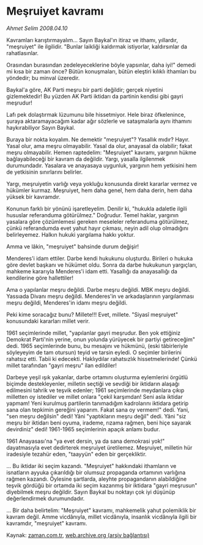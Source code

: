 # Meşruiyet                   kavramı

*Ahmet Selim 2008.04.10*

<tr><td class="metin" colspan="2" style="padding-top: 20px; padding-left: 5px; padding-right: 10px;">Kavramları karıştırmayalım... Sayın Baykal'ın itiraz ve ithamı, yıllardır, "meşruiyet" ile ilgilidir. "Bunlar laikliği kaldırmak istiyorlar, kaldırsınlar da rahatlasınlar.</td></tr><tr><td class="metin" colspan="2" style="padding-top: 20px; padding-left: 5px; padding-right: 10px;"><p> Orasından burasından zedeleyeceklerine böyle yapsınlar, daha iyi!" demedi mi kısa bir zaman önce? Bütün konuşmaları, bütün eleştiri kılıklı ithamları bu yöndedir; bu minval üzeredir.
<p>Baykal'a göre, AK Parti meşru bir parti değildir; gerçek niyetini gizlemektedir! Bu yüzden AK Parti iktidarı da partinin kendisi gibi gayri meşrudur!
<p>Lafı pek dolaştırmak lüzumunu bile hissetmiyor. Hele biraz öfkelenince, şuraya aktaramayacağım kadar ağır sözlerle ve sataşmalarla aynı ithamını haykırabiliyor Sayın Baykal.
<p>Buraya bir nokta koyalım. Ne demektir "meşruiyet"? Yasallık mıdır? Hayır. Yasal olur, ama meşru olmayabilir. Yasal da olur, anayasal da olabilir; fakat meşru olmayabilir. Hemen raptedelim: "Meşruiyet" kavramı, yargının hükme bağlayabileceği bir kavram da değildir. Yargı, yasalla ilgilenmek durumundadır. Yasalara ve anayasaya uygunluk, yargının hem yetkisini hem de yetkisinin sınırlarını belirler.
<p>Yargı, meşruiyetin varlığı veya yokluğu konusunda direkt kararlar vermez ve hükümler kurmaz. Meşruiyet, hem daha genel, hem daha derin, hem daha yüksek bir kavramdır.
<p>Konunun farklı bir yönünü işaretleyelim. Denilir ki, "hukukla adaletle ilgili hususlar referanduma götürülmez." Doğrudur. Temel haklar, yargının yasalara göre çözümlemesi gereken meseleler referanduma götürülmez, çünkü referandumda evet yahut hayır çıkması, neyin adil olup olmadığını belirleyemez. Halkın hukuki yargılama hakkı yoktur.
<p>Amma ve lâkin, "meşruiyet" bahsinde durum değişir!
<p>Menderes'i idam ettiler. Darbe kendi hukukunu oluşturdu. Birileri o hukuka göre devlet başkanı ve hükümet oldu. Sonra da darbe hukukunun yargıçları, mahkeme kararıyla Menderes'i idam etti. Yasallığı da anayasallığı da kendilerine göre hallettiler!
<p>Ama o yapılanlar meşru değildi. Darbe meşru değildi. MBK meşru değildi. Yassıada Divanı meşru değildi. Menderes'in ve arkadaşlarının yargılanması meşru değildi, Menderes'in idamı meşru değildi.
<p>Peki kime soracağız bunu? Millete!!! Evet, millete. "Siyasî meşruiyet" konusundaki kararları millet verir.
<p>1961 seçimlerinde millet, "yapılanlar gayri meşrudur. Ben yok ettiğiniz Demokrat Parti'nin yerine, onun yolunda yürüyecek bir partiyi getireceğim" dedi. 1965 seçimlerinde bunu, bu mesajını ve hükmünü, (eski tâbirleriyle söyleyeyim de tam otursun) teyid ve tarsin eyledi. O seçimler birilerini rahatsız etti. Tabii ki edecekti. Haklıydılar rahatsızlık hissetmelerinde! Çünkü millet tarafından "gayri meşru" ilan edildiler!
<p>Darbeye yeşil ışık yakanlar, darbe ortamını oluşturma eylemlerini örgütlü biçimde destekleyenler, milletin seçtiği ve sevdiği bir iktidarın alaşağı edilmesini tahrik ve teşvik edenler; 1961 seçimlerinde meydanlara çıkıp milletten oy istediler ve millet onlara "çekil karşımdan! Seni asla iktidar yapmam! Yeni kurulmuş partilerin tanımadığım kadrolarını iktidara getirip sana olan tepkimin gereğini yaparım. Fakat sana oy vermem!" dedi. Yani, "sen meşru değilsin" dedi! Yâni "yaptıkların meşru değil" dedi. Yâni "siz meşru bir iktidarı beni oyuma, irademe, rızama rağmen, beni hiçe sayarak devirdiniz" dedi! 1961-1965 seçimlerinin apaçık anlamı budur.
<p>1961 Anayasası'na "ya evet dersin, ya da sana demokrasi yok!" dayatmasıyla evet dedirterek meşruiyet üretilemez. Meşruiyet, milletin hür iradesiyle tezahür eden, "taayyün" eden bir gerçekliktir.
<p>... Bu iktidar iki seçim kazandı. "Meşruiyet" hakkındaki ithamların ve isnatların ayyuka çıkarıldığı bir olumsuz propaganda ortamının varlığına rağmen kazandı. Öylesine şartlarda, aleyhte propagandanın alabildiğine teşvik gördüğü bir ortamda iki seçim kazanmış bir iktidara "gayri meşrusun" diyebilmek meşru değildir. Sayın Baykal bu noktayı çok iyi düşünüp değerlendirmek durumundadır.
<p>... Bir daha belirtelim: "Meşruiyet" kavramı, mahkemelik yahut polemiklik bir kavram değil. Amme vicdânıyla, millet vicdânıyla, insanlık vicdânıyla ilgili bir kavramdır, "meşruiyet" kavramı.<br/></p></p></p></p></p></p></p></p></p></p></p></p></p></p></p></td></tr>

Kaynak: [zaman.com.tr](http://zaman.com.tr/yazar.do?yazino=675514), [web.archive.org (arşiv bağlantısı)](http://web.archive.org/web/20080609235841/http://www.zaman.com.tr:80/yazar.do?yazino=675514)
